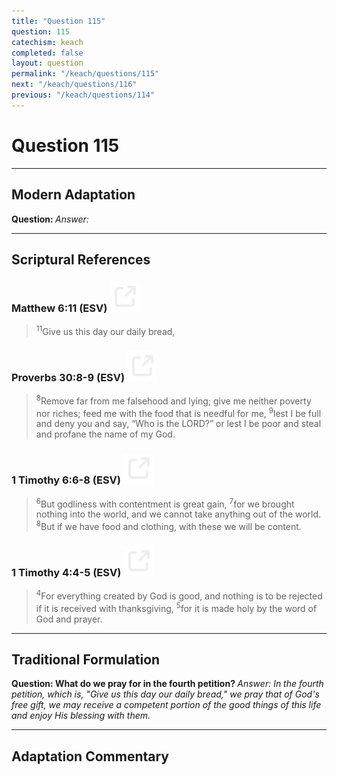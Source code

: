 ```yaml
---
title: "Question 115"
question: 115
catechism: keach
completed: false
layout: question
permalink: "/keach/questions/115"
next: "/keach/questions/116"
previous: "/keach/questions/114"
---
```

# Question 115
---
## Modern Adaptation
<strong>
    Question:
</strong>

<em>
    Answer:
</em>

---
## Scriptural References
### Matthew 6:11 (ESV) <a href="https://biblegateway.com/passage/?search=Matthew+6%3A11&version=ESV"><img src="/assets/svg/link.svg"/></a>
> <sup>11</sup>Give us this day our daily bread,

### Proverbs 30:8-9 (ESV) <a href="https://biblegateway.com/passage/?search=Proverbs+30%3A8-9&version=ESV"><img src="/assets/svg/link.svg"/></a>
> <sup>8</sup>Remove far from me falsehood and lying; give me neither poverty nor riches; feed me with the food that is needful for me,
> <sup>9</sup>lest I be full and deny you and say, “Who is the LORD?” or lest I be poor and steal and profane the name of my God.

### 1 Timothy 6:6-8 (ESV) <a href="https://biblegateway.com/passage/?search=1+Timothy+6%3A6-8&version=ESV"><img src="/assets/svg/link.svg"/></a>
> <sup>6</sup>But godliness with contentment is great gain,
> <sup>7</sup>for we brought nothing into the world, and we cannot take anything out of the world.
> <sup>8</sup>But if we have food and clothing, with these we will be content.

### 1 Timothy 4:4-5 (ESV) <a href="https://biblegateway.com/passage/?search=1+Timothy+4%3A4-5&version=ESV"><img src="/assets/svg/link.svg"/></a>
> <sup>4</sup>For everything created by God is good, and nothing is to be rejected if it is received with thanksgiving,
> <sup>5</sup>for it is made holy by the word of God and prayer.

---
## Traditional Formulation
<strong>
    Question: What do we pray for in the fourth petition?
</strong>

<em>
    Answer: In the fourth petition, which is, "Give us this day our daily bread," we pray that of God's free gift, we may receive a competent portion of the good things of this life and enjoy His blessing with them.
</em>

---
## Adaptation Commentary
